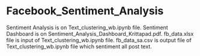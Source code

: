 # Facebook_Sentiment_Analysis
Sentiment Analysis is on Text_clustering_wb.ipynb file.
Sentiment Dashboard is on Sentiment_Analysis_Dashboard_Krittapad.pdf.
fb_data.xlsx file is input of Text_clustering_wb.ipynb file.
fb_data_sa.csv is output file of Text_clustering_wb.ipynb file which sentiment all post text.
